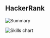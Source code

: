 ## HackerRank
![Summary](https://cr-ss-service.azurewebsites.net/api/ScreenShot?widget=summary&username=szrnka-peter&badges=2&show-avatar=false&style=--border-radius:10px)

![Skills chart](https://cr-skills-chart-widget.azurewebsites.net/api/api?username=szrnka-peter)
